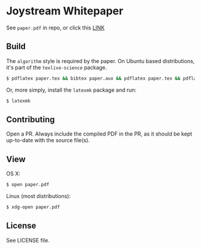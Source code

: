 # Joystream Whitepaper

See `paper.pdf` in repo, or click this [LINK](https://github.com/Joystream/whitepaper/blob/master/paper.pdf)

## Build

The `algorithm` style is required by the paper. On Ubuntu based distributions, it's part of the `texlive-science` package.

```bash
$ pdflatex paper.tex && bibtex paper.aux && pdflatex paper.tex && pdflatex paper.tex
```

Or, more simply, install the `latexmk` package and run:

```bash
$ latexmk
```

## Contributing

Open a PR. Always include the compiled PDF in the PR, as it should be kept up-to-date with the source file(s).

## View

OS X:

```bash
$ open paper.pdf
```

Linux (most distributions):

```bash
$ xdg-open paper.pdf
```

## License

See LICENSE file.
